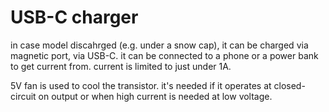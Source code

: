 # USB-C charger

in case model discahrged (e.g. under a snow cap), it can be charged via magnetic port, via USB-C.
it can be connected to a phone or a power bank to get current from.
current is limited to just under 1A.

5V fan is used to cool the transistor.
it's needed if it operates at closed-circuit on output or when high current is needed at low voltage.
